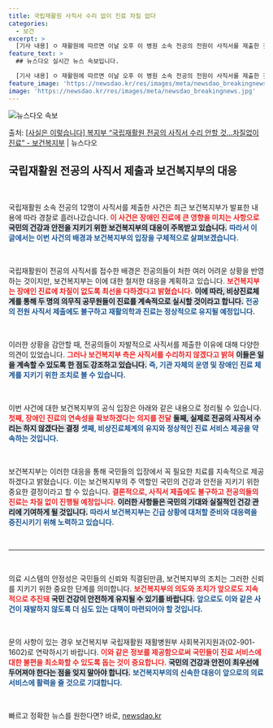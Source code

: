 ```yaml
---
title: 국립재활원 사직서 수리 없이 진료 차질 없다
categories:
  - 보건
excerpt: >
  [기사 내용] ㅇ 재활원에 따르면 이날 오후 이 병원 소속 전공의 전원이 사직서를 제출한 것으로 확인되었다고…
feature_text: >
  ## 뉴스다오 실시간 뉴스 속보입니다.

  [기사 내용] ㅇ 재활원에 따르면 이날 오후 이 병원 소속 전공의 전원이 사직서를 제출한 것으로 확인되었다고…
feature_image: 'https://newsdao.kr/res/images/meta/newsdao_breakingnews.jpg'
image: 'https://newsdao.kr/res/images/meta/newsdao_breakingnews.jpg'
---
```


![뉴스다오 속보](https://newsdao.kr/res/images/meta/newsdao_breakingnews.jpg)

<p>출처: <a href="https://newsdao.kr/3314" rel="dofollow">[사실은 이렇습니다] 복지부 “국립재활원 전공의 사직서 수리 안할 것…차질없이 진료” - 보건복지부</a> | 뉴스다오</p>

<h2 data-ke-size="size26">국립재활원 전공의 사직서 제출과 보건복지부의 대응</h2>

<p data-ke-size="size16">&nbsp;</p>

국립재활원 소속 전공의 12명이 사직서를 제출한 사건은 최근 보건복지부가 발표한 내용에 따라 경찰로 흘러나갔습니다. <b><span style="color: #ee2323;">이 사건은 장애인 진료에 큰 영향을 미치는 사항으로</span></b> <b><span style="background-color: #21538527;">국민의 건강과 안전을 지키기 위한 보건복지부의 대응이 주목받고 있습니다.</span></b> <b><span style="color: #1a5490;">따라서 이 글에서는 이번 사건의 배경과 보건복지부의 입장을 구체적으로 살펴보겠습니다.</span></b>

<p data-ke-size="size16">&nbsp;</p>

국립재활원이 전공의 사직서를 접수한 배경은 전공의들이 처한 여러 어려운 상황을 반영하는 것이지만, 보건복지부는 이에 대한 철저한 대응을 계획하고 있습니다. <b><span style="color: #ee2323;">보건복지부는 장애인 진료에 차질이 없도록 최선을 다하겠다고 밝혔습니다.</span></b> <b><span style="background-color: #21538527;">이에 따라, 비상진료체계를 통해 두 명의 의무직 공무원들이 진료를 계속적으로 실시할 것이라고 합니다.</span></b> <b><span style="color: #1a5490;">전공의 전원 사직서 제출에도 불구하고 재활의학과 진료는 정상적으로 유지될 예정입니다.</span></b>

<p data-ke-size="size16">&nbsp;</p>

이러한 상황을 감안할 때, 전공의들이 자발적으로 사직서를 제출한 이유에 대해 다양한 의견이 있었습니다. <b><span style="color: #ee2323;">그러나 보건복지부 측은 사직서를 수리하지 않겠다고 밝혀</span></b> <b><span style="background-color: #21538527;">이들은 일을 계속할 수 있도록 한 점도 강조하고 있습니다.</span></b> <b><span style="color: #1a5490;">즉, 기관 자체의 운영 및 장애인 진료 체계를 지키기 위한 조치로 볼 수 있습니다.</span></b>

<p data-ke-size="size16">&nbsp;</p>

이번 사건에 대한 보건복지부의 공식 입장은 아래와 같은 내용으로 정리될 수 있습니다. <b><span style="color: #ee2323;">첫째, 장애인 진료의 연속성을 확보하겠다는 의지를 전달</span></b> <b><span style="background-color: #21538527;">둘째, 실제로 전공의 사직서 수리는 하지 않겠다는 결정</span></b> <b><span style="color: #1a5490;">셋째, 비상진료체계의 유지와 정상적인 진료 서비스 제공을 약속하는 것입니다.</span></b>

<p data-ke-size="size16">&nbsp;</p>

보건복지부는 이러한 대응을 통해 국민들의 입장에서 꼭 필요한 치료를 지속적으로 제공하겠다고 밝혔습니다. 이는 보건복지부의 주 역할인 국민의 건강과 안전을 지키기 위한 중요한 결정이라고 할 수 있습니다. <b><span style="color: #ee2323;">결론적으로, 사직서 제출에도 불구하고 전공의들의 진료는 차질 없이 진행될 예정입니다.</span></b> <b><span style="background-color: #21538527;">이러한 사항들은 국민의 기대와 실질적인 건강 관리에 기여하게 될 것입니다.</span></b> <b><span style="color: #1a5490;">따라서 보건복지부는 긴급 상황에 대처할 준비와 대응력을 증진시키기 위해 노력하고 있습니다.</span></b>

<p data-ke-size="size16">&nbsp;</p>

<hr />

<p data-ke-size="size16">&nbsp;</p>

의료 시스템의 안정성은 국민들의 신뢰와 직결된만큼, 보건복지부의 조치는 그러한 신뢰를 지키기 위한 중요한 단계를 의미합니다. <b><span style="color: #ee2323;">보건복지부의 의도와 조치가 앞으로도 지속적으로 추진돼</span></b> <b><span style="background-color: #21538527;">국민 건강이 안전하게 유지될 수 있기를 바랍니다.</span></b> <b><span style="color: #1a5490;">앞으로도 이와 같은 사건이 재발하지 않도록 더 심도 있는 대책이 마련되어야 할 것입니다.</span></b>

<p data-ke-size="size16">&nbsp;</p>

문의 사항이 있는 경우 보건복지부 국립재활원 재활병원부 사회복귀지원과(02-901-1602)로 연락하시기 바랍니다. <b><span style="color: #ee2323;">이와 같은 정보를 제공함으로써 국민들이 진료 서비스에 대한 불편을 최소화할 수 있도록 돕는 것이 중요합니다.</span></b> <b><span style="background-color: #21538527;">국민의 건강과 안전이 최우선에 두어져야 한다는 점을 잊지 말아야 합니다.</span></b> <b><span style="color: #1a5490;">보건복지부의의 신속한 대응이 앞으로의 의료 서비스에 활력을 줄 것으로 기대합니다.</span></b>

<p data-ke-size="size16">&nbsp;</p> 

빠르고 정확한 뉴스를 원한다면? 바로, <a href="https://newsdao.kr" rel="dofollow">newsdao.kr</a>


